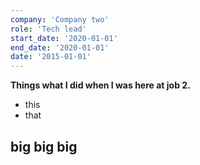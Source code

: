 ```yaml
---
company: 'Company two'
role: 'Tech lead'
start_date: '2020-01-01'
end_date: '2020-01-01'
date: '2015-01-01'
---
```


**Things what I did when I was here at job 2.**

- this
- that

## big big big
